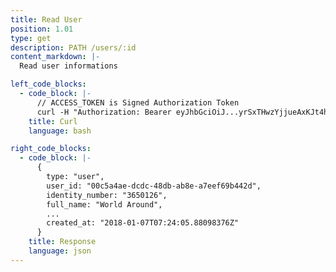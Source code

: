 ```yaml
---
title: Read User
position: 1.01
type: get
description: PATH /users/:id
content_markdown: |-
  Read user informations

left_code_blocks:
  - code_block: |-
      // ACCESS_TOKEN is Signed Authorization Token
      curl -H "Authorization: Bearer eyJhbGciOiJ...yrSxTHwzYjjueAxKJt4hmj0pY" -H "Content-Type: application/json" https://api.mixin.one/users/00c5a4ae-dcdc-48db-ab8e-a7eef69b442d
    title: Curl
    language: bash

right_code_blocks:
  - code_block: |-
      {
        type: "user",
        user_id: "00c5a4ae-dcdc-48db-ab8e-a7eef69b442d",
        identity_number: "3650126",
        full_name: "World Around",
        ...
        created_at: "2018-01-07T07:24:05.88098376Z"
      }
    title: Response
    language: json
---
```

